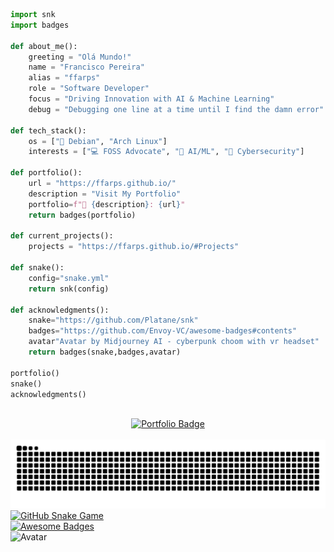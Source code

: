 
```python
import snk
import badges

def about_me():
    greeting = "Olá Mundo!"
    name = "Francisco Pereira"
    alias = "ffarps"
    role = "Software Developer"
    focus = "Driving Innovation with AI & Machine Learning"
    debug = "Debugging one line at a time until I find the damn error"

def tech_stack():
    os = ["🐧 Debian", "Arch Linux"]
    interests = ["💻 FOSS Advocate", "🤖 AI/ML", "🔐 Cybersecurity"]
    
def portfolio():
    url = "https://ffarps.github.io/"
    description = "Visit My Portfolio"
    portfolio=f"🔗 {description}: {url}"
    return badges(portfolio)

def current_projects():
    projects = "https://ffarps.github.io/#Projects"
    
def snake():
    config="snake.yml"
    return snk(config)

def acknowledgments():
    snake="https://github.com/Platane/snk"
    badges="https://github.com/Envoy-VC/awesome-badges#contents"
    avatar"Avatar by Midjourney AI - cyberpunk choom with vr headset"
    return badges(snake,badges,avatar)

portfolio()
snake()
acknowledgments()
```
<br>
<div>
  <div align="center">
    <a href="https://ffarps.github.io/" target="_blank">
      <img src="https://img.shields.io/badge/Visit_My-Portfolio-1abc9c?style=for-the-badge&logo=github&logoColor=white" alt="Portfolio Badge"/>
    </a>
  </div>
  
  <br>
  <picture>
    <source media="(prefers-color-scheme: dark)" srcset="https://raw.githubusercontent.com/ffarps/ffarps/output/github-contribution-grid-snake-dark.svg">
    <source media="(prefers-color-scheme: light)" srcset="https://raw.githubusercontent.com/ffarps/ffarps/output/github-contribution-grid-snake.svg">
    <img alt="GitHub contribution grid snake animation" src="https://raw.githubusercontent.com/ffarps/ffarps/output/github-contribution-grid-snake.svg">
  </picture>
  
  <br/>
  <a href="https://github.com/Platane/snk" target="_blank">
      <img src="https://img.shields.io/badge/Snake-100000?style=for-the-badge&logo=github&logoColor=white" alt="GitHub Snake Game"/>
  </a>
  <br/>
  <a href="https://github.com/Envoy-VC/awesome-badges#contents" target="_blank">
      <img src="https://img.shields.io/badge/Awesome_Badges-100000?style=for-the-badge&logo=github&logoColor=white" alt="Awesome Badges"/>
  </a>
  <br/>
  <img src="https://img.shields.io/badge/Avatar by Midjourney AI cyberpunk choom with vr headset-100000?style=for-the-badge&logo=github&logoColor=white" alt="Avatar"/>
  <!--<em>Avatar by Midjourney AI cyberpunk choom with vr headset</em>-->
</div>
